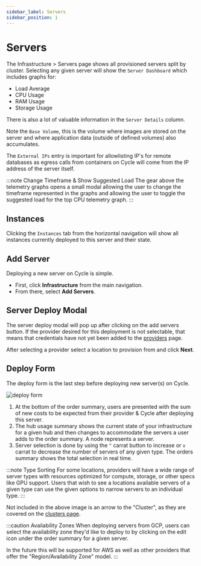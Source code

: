 ```yaml
---
sidebar_label: Servers
sidebar_position: 1
---
```


# Servers

The Infrastructure > Servers page shows all provisioned servers split by cluster. Selecting any given server will show the `Server Dashboard` which includes graphs for:

- Load Average
- CPU Usage
- RAM Usage
- Storage Usage

There is also a lot of valuable information in the `Server Details` column.

Note the `Base Volume`, this is the volume where images are stored on the server and where application data (outside of defined volumes) also accumulates.

The `External IPs` entry is important for allowlisting IP's for remote databases as egress calls from containers on Cycle will come from the IP address of the server itself.

:::note Change Timeframe & Show Suggested Load
The gear above the telemetry graphs opens a small modal allowing the user to change the timeframe represented in the graphs and allowing the user to toggle the suggested load for the top CPU telemetry graph.
:::

## Instances

Clicking the `Instances` tab from the horizontal navigation will show all instances currently deployed to this server and their state.


## Add Server

Deploying a new server on Cycle is simple.

- First, click **Infrastructure** from the main navigation.
- From there, select **Add Servers**.

## Server Deploy Modal

The server deploy modal will pop up after clicking on the add servers button. If the provider desired for this deployment is not selectable, that means that credentials have not yet been added to the [providers](/reference/infrastructure/providers/) page.

After selecting a provider select a location to provision from and click **Next**.

## Deploy Form

The deploy form is the last step before deploying new server(s) on Cycle.

![deploy form](https://static.cycle.io/portal-docs/server/create.png)

1. At the bottom of the order summary, users are presented with the sum of new costs to be expected from their provider & Cycle after deploying this server.
2. The hub usage summary shows the current state of your infrastructure for a given hub and then changes to accommodate the servers a user adds to the order summary. A node represents a server.
3. Server selection is done by using the `^` carrat button to increase or `v` carrat to decrease the number of servers of any given type. The orders summary shows the total selection in real time.

:::note Type Sorting
For some locations, providers will have a wide range of server types with resources optimized for compute, storage, or other specs like GPU support. Users that wish to see a locations available servers of a given type can use the given options to narrow servers to an individual type.
:::

Not included in the above image is an arrow to the "Cluster", as they are covered on the [clusters page](/reference/infrastructure/clusters).

:::caution Availability Zones
When deploying servers from GCP, users can select the availability zone they'd like to deploy to by clicking on the edit icon under the order summary for a given server.

In the future this will be supported for AWS as well as other providers that offer the "Region/Availability Zone" model.
:::

